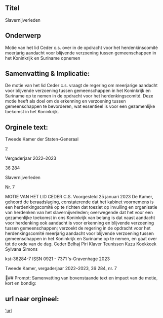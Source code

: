 ## Titel
Slavernijverleden
## Onderwerp
Motie van het lid Ceder c.s. over in de opdracht voor het herdenkinscomité meerjarig aandacht voor blijvende verzoening tussen gemeenschappen in het Koninkrijk en Suriname opnemen
## Samenvatting & Implicatie:

De motie van het lid Ceder c.s. vraagt de regering om meerjarige aandacht voor blijvende verzoening tussen gemeenschappen in het Koninkrijk en Suriname op te nemen in de opdracht voor het herdenkingscomité. Deze motie heeft als doel om de erkenning en verzoening tussen gemeenschappen te bevorderen, wat essentieel is voor een gezamenlijke toekomst in het Koninkrijk.
## Orginele text:


Tweede Kamer der Staten-Generaal

2

Vergaderjaar 2022–2023

36 284

Slavernijverleden

Nr. 7

MOTIE VAN HET LID CEDER C.S.
Voorgesteld 25 januari 2023
De Kamer,
gehoord de beraadslaging,
constaterende dat het kabinet voornemens is een herdenkingscomité op
te richten dat toeziet op invulling en organisatie van herdenken van het
slavernijverleden;
overwegende dat het voor een gezamenlijke toekomst in ons Koninkrijk
van belang is dat naast aandacht voor herdenking ook aandacht is voor
erkenning en blijvende verzoening tussen gemeenschappen;
verzoekt de regering in de opdracht voor het herdenkingscomité meerjarig
aandacht voor blijvende verzoening tussen gemeenschappen in het
Koninkrijk en Suriname op te nemen,
en gaat over tot de orde van de dag.
Ceder
Belhaj
Piri
Klaver
Teunissen
Kuzu
Koekkoek
Sylvana Simons

kst-36284-7
ISSN 0921 - 7371
’s-Gravenhage 2023

Tweede Kamer, vergaderjaar 2022–2023, 36 284, nr. 7

## Prompt:
Samenvatting van bovenstaande text en impact van de motie, kort en bondig:

## url naar orgineel:
['url](https://gegevensmagazijn.tweedekamer.nl/OData/v4/2.0/Document(35b55785-1b30-4661-8a6a-99e931d3d14b)/resource)
